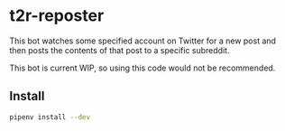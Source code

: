 # t2r-reposter

This bot watches some specified account on Twitter for a new post and then
posts the contents of that post to a specific subreddit.

This bot is current WIP, so using this code would not be recommended.

## Install

```bash
pipenv install --dev
```
